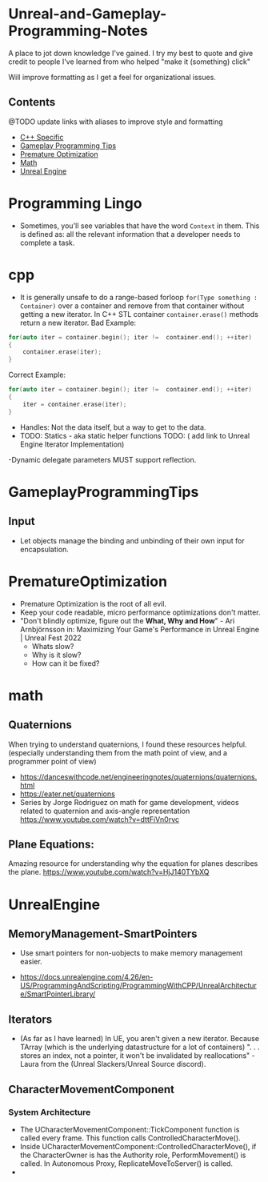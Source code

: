 # Unreal-and-Gameplay-Programming-Notes
A place to jot down knowledge I've gained. I try my best to quote and give credit to people I've learned from who helped "make it (something) click"

Will improve formatting as I get a feel for organizational issues.

## Contents
@TODO update links with aliases to improve style and formatting
- [C++ Specific](#cpp)
- [Gameplay Programming Tips](#gameplayprogrammingtips)
- [Premature Optimization](#prematureoptimization)
- [Math](#math)
- [Unreal Engine](#unrealengine)



# Programming Lingo
- Sometimes, you'll see variables that have the word ```Context``` in them. This is defined as:  all the relevant information that a developer needs to complete a task.



# cpp
- It is generally unsafe to do a range-based forloop ``` for(Type something : Container) ``` over a container and remove from that container without getting a new iterator. In C++ STL container ```container.erase()``` methods return a new iterator.  Bad Example:


```cpp
for(auto iter = container.begin(); iter !=  container.end(); ++iter)
{
    container.erase(iter);
}
```

Correct Example:
```cpp
for(auto iter = container.begin(); iter !=  container.end(); ++iter)
{
    iter = container.erase(iter);
}
```

- Handles: Not the data itself, but a way to get to the data.
- TODO: Statics - aka static helper functions 
 TODO: ( add link to Unreal Engine Iterator Implementation)

-Dynamic delegate parameters MUST support reflection.

# GameplayProgrammingTips

## Input

- Let objects manage the binding and unbinding of their own input for encapsulation.
  
# PrematureOptimization
- Premature Optimization is the root of all evil.
- Keep your code readable, micro performance optimizations don't matter.
- "Don't blindly optimize, figure out the **What, Why and How**" - Ari Arnbjörnsson in: Maximizing Your Game's Performance in Unreal Engine | Unreal Fest 2022
  - Whats slow?
  - Why is it slow?
  - How can it be fixed?
 


# math

## Quaternions

When trying to understand quaternions, I found these resources helpful. (especially understanding them from the math point of view, and a programmer point of view)
- https://danceswithcode.net/engineeringnotes/quaternions/quaternions.html
- https://eater.net/quaternions
- Series by Jorge Rodriguez on math for game development, videos related to quaternion and axis-angle representation https://www.youtube.com/watch?v=dttFiVn0rvc

## Plane Equations:

Amazing resource for understanding why the equation for planes describes the plane.
https://www.youtube.com/watch?v=HjJ140TYbXQ


# UnrealEngine
## MemoryManagement-SmartPointers
- Use smart pointers for non-uobjects to make memory management easier.

- https://docs.unrealengine.com/4.26/en-US/ProgrammingAndScripting/ProgrammingWithCPP/UnrealArchitecture/SmartPointerLibrary/


## Iterators
- (As far as I have learned) In UE, you aren't given a new iterator. Because TArray (which is the underlying datastructure for a lot of containers) ". . . stores an index, not a pointer, it won't be invalidated by reallocations" - Laura from the (Unreal Slackers/Unreal Source discord).

## CharacterMovementComponent
### System Architecture
- The UCharacterMovementComponent::TickComponent function is called every frame. This function calls ControlledCharacterMove().
- Inside UCharacterMovementComponent::ControlledCharacterMove(), if the CharacterOwner is has the Authority role, PerformMovement() is called. In Autonomous Proxy, ReplicateMoveToServer() is called.
- 
